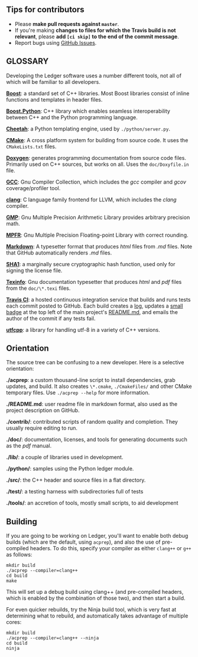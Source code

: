 Tips for contributors
---------------------

* Please **make pull requests against `master`**.
* If you're making **changes to files for which the Travis build is not
  relevant**, please **add `[ci skip]` to the end of the commit message**.
* Report bugs using [GitHub Issues].

GLOSSARY
----

Developing the Ledger software uses a number different tools, not all of
which will be familiar to all developers.

**[Boost]**: a standard set of C++ libraries.  Most
Boost libraries consist of inline functions and templates in header files.

**[Boost.Python]**:  C++ library which enables seamless interoperability
between C++ and the Python programming language.

**[Cheetah]**: a Python templating engine, used by `./python/server.py`.

**[CMake]**: A cross platform system for building from source code.  It uses
the `CMakeLists.txt` files.

**[Doxygen]**: generates programming documentation from
source code files.  Primarily used on C++ sources, but works on all.  Uses
the `doc/Doxyfile.in` file.

**[GCC]**: Gnu Compiler Collection, which includes the
*gcc* compiler and *gcov* coverage/profiler tool.

**[clang]**: C language family frontend for LLVM, which
includes the *clang* compiler.

**[GMP]**: Gnu Multiple Precision Arithmetic Library
provides arbitrary precision math.

**[MPFR]**: Gnu Multiple Precision Floating-point Library
with correct rounding.

**[Markdown]**: A typesetter
format that produces *html* files from *.md* files.  Note that GitHub
automatically renders *.md* files.

**[SHA1]**: a marginally secure cryptographic hash function, used only for
signing the license file.

**[Texinfo]**: Gnu documentation
typesetter that produces *html* and *pdf* files from the `doc/\*.texi` files.

**[Travis CI]**: a hosted continuous integration
  service that builds and runs tests each commit posted to GitHub.  Each
  build creates a [log], updates a [small badge] at
  the top left of the main project's
  [README.md], and
  emails the author of the commit if any tests fail.

**[utfcpp]**: a library for handling utf-8 in a variety of C++ versions.


Orientation
---

The source tree can be confusing to a new developer.  Here is a selective
orientation:

**./acprep**: a custom thousand-line script to install dependencies, grab
  updates, and build.  It also creates `\*.cmake`,
  `./CmakeFiles/` and other CMake temporary files.  Use `./acprep --help`
  for more information.

**./README.md**: user readme file in markdown format, also used as the project
  description on GitHub.

**./contrib/**: contributed scripts of random quality and completion.  They
  usually require editing to run.

**./doc/**: documentation, licenses, and
  tools for generating documents such as the *pdf* manual.

**./lib/**: a couple of libraries used in development.

**./python/**:  samples using the Python ledger module.

**./src/**:  the C++ header and source files in a flat directory.

**./test/**:  a testing harness with subdirectories full of tests

**./tools/**:  an accretion of tools, mostly small scripts, to aid development


Building
---

If you are going to be working on Ledger, you'll want to enable both debug
builds (which are the default, using `acprep`), and also the use of
pre-compiled headers.  To do this, specify your compiler as either `clang++`
or `g++` as follows:

    mkdir build
    ./acprep --compiler=clang++
    cd build
    make

This will set up a debug build using clang++ (and pre-compiled headers, which
is enabled by the combination of those two), and then start a build.

For even quicker rebuilds, try the Ninja build tool, which is very fast at
determining what to rebuild, and automatically takes advantage of multiple
cores:

    mkdir build
    ./acprep --compiler=clang++ --ninja
    cd build
    ninja

[Boost]: http://boost.org
[Boost.Python]: http://www.boost.org/libs/python/
[GitHub Issues]: https://github.com/ledger/ledger/issues
[GMP]: http://gmplib.org/
[MPFR]: http://www.mpfr.org/
[Cheetah]: http://www.cheetahtemplate.org
[CMake]: http://www.cmake.org
[Doxygen]: http://doxygen.org
[Markdown]: https://daringfireball.net/projects/markdown/
[SHA1]: http://en.wikipedia.org/wiki/SHA-1
[Texinfo]: http://www.gnu.org/software/texinfo/
[Travis CI]: https://travis-ci.org
[GCC]: http://gcc.gnu.org
[utfcpp]: http://utfcpp.sourceforge.net
[log]: https://travis-ci.org/ledger/ledger
[small badge]: https://img.shields.io/travis/ledger/ledger/master.svg?&style=flat
[git-flow]: http://nvie.com/posts/a-successful-git-branching-model/
[README.md]: https://github.com/ledger/ledger/blob/master/README.md
[clang]: http://clang.llvm.org
